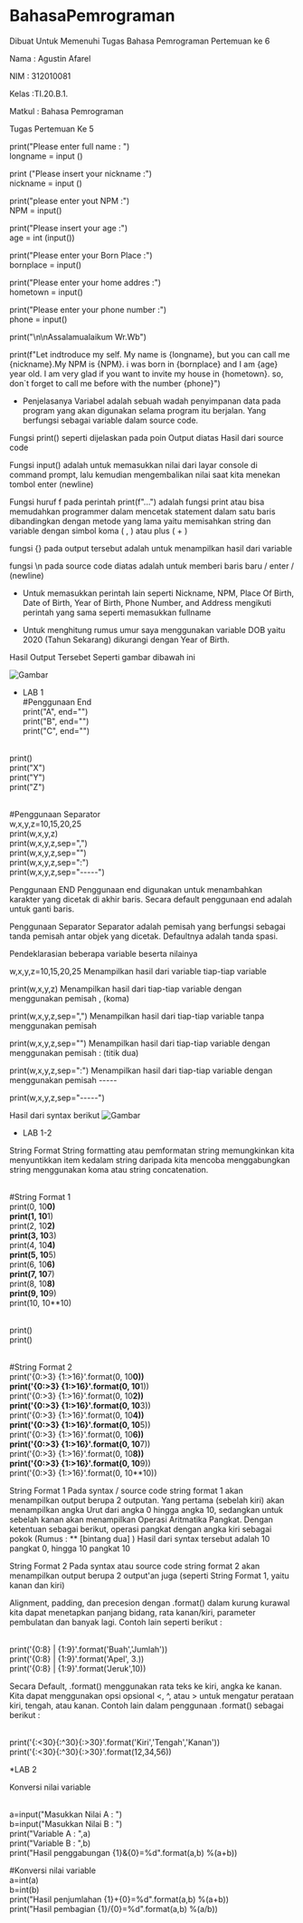 # BahasaPemrograman
Dibuat Untuk Memenuhi Tugas Bahasa Pemrograman Pertemuan ke 6

Nama   : Agustin Afarel

NIM    : 312010081

Kelas  :TI.20.B.1.

Matkul : Bahasa Pemrograman

Tugas Pertemuan Ke 5

print("Please enter full name : ")
<br>longname = input ()

print ("Please insert your nickname :")
<br>nickname = input ()

print("please enter yout NPM :")
<br>NPM = input()

print("Please insert your age :")
<br>age = int (input())

print("Please enter your Born Place :")
<br>bornplace = input()

print("Please enter your home addres :")
<br>hometown = input()

print("Please enter your phone number :")
<br>phone = input()

print("\n\nAssalamualaikum Wr.Wb")
 
print(f"Let indtroduce my self. My name is {longname}, but you can call me {nickname}.My NPM is {NPM}. i was born in {bornplace} and I am {age} year old. I am very glad if you want to invite my house in {hometown}. so, don`t forget to call me before with the number {phone}")

* Penjelasanya
Variabel adalah sebuah wadah penyimpanan data pada program yang akan digunakan selama program itu berjalan. Yang berfungsi sebagai variable dalam source code.

Fungsi print() seperti dijelaskan pada poin Output diatas Hasil dari source code

Fungsi input() adalah untuk memasukkan nilai dari layar console di command prompt, lalu kemudian mengembalikan nilai saat kita menekan tombol enter (newline)

Fungsi huruf f pada perintah print(f"...") adalah fungsi print atau bisa memudahkan programmer dalam mencetak statement dalam satu baris dibandingkan dengan metode yang lama yaitu memisahkan string dan variable dengan simbol koma ( , ) atau plus ( + )

fungsi {} pada output tersebut adalah untuk menampilkan hasil dari variable

fungsi \n pada source code diatas adalah untuk memberi baris baru / enter / (newline)

* Untuk memasukkan perintah lain seperti Nickname, NPM, Place Of Birth, Date of Birth, Year of Birth, Phone Number, and Address mengikuti perintah yang sama seperti memasukkan fullname

* Untuk menghitung rumus umur saya menggunakan variable DOB yaitu 2020 (Tahun Sekarang) dikurangi dengan Year of Birth.

Hasil Output Tersebet Seperti gambar dibawah ini

![Gambar](:/BahasaPemrograman/Gambarr.PNG)

* LAB 1
<br>#Penggunaan End
<br>print("A", end="")
<br>print("B", end="")
<br>print("C", end="")

<br>print()
<br>print("X")
<br>print("Y")
<br>print("Z")

<br>#Penggunaan Separator
<br>w,x,y,z=10,15,20,25
<br>print(w,x,y,z)
<br>print(w,x,y,z,sep=",")
<br>print(w,x,y,z,sep="")
<br>print(w,x,y,z,sep=":")
<br>print(w,x,y,z,sep="-----")

 
Penggunaan END Penggunaan end digunakan untuk menambahkan karakter yang dicetak di akhir baris. Secara default penggunaan end adalah untuk ganti baris.

Penggunaan Separator Separator adalah pemisah yang berfungsi sebagai tanda pemisah antar objek yang dicetak. Defaultnya adalah tanda spasi.

Pendeklarasian beberapa variable beserta nilainya

w,x,y,z=10,15,20,25
Menampilkan hasil dari variable tiap-tiap variable

print(w,x,y,z)
Menampilkan hasil dari tiap-tiap variable dengan menggunakan pemisah , (koma)

print(w,x,y,z,sep=",")
Menampilkan hasil dari tiap-tiap variable tanpa menggunakan pemisah

print(w,x,y,z,sep="")
Menampilkan hasil dari tiap-tiap variable dengan menggunakan pemisah : (titik dua)

print(w,x,y,z,sep=":")
Menampilkan hasil dari tiap-tiap variable dengan menggunakan pemisah -----

print(w,x,y,z,sep="-----")

Hasil dari syntax berikut 
![Gambar]()

* LAB 1-2

String Format
String formatting atau pemformatan string memungkinkan kita menyuntikkan item kedalam string daripada kita mencoba menggabungkan string menggunakan koma atau string concatenation.

<br>#String Format 1
<br>print(0, 10**0)
<br>print(1, 10**1)
<br>print(2, 10**2)
<br>print(3, 10**3)
<br>print(4, 10**4)
<br>print(5, 10**5)
<br>print(6, 10**6)
<br>print(7, 10**7)
<br>print(8, 10**8)
<br>print(9, 10**9)
<br>print(10, 10**10)

<br>print()
<br>print()

<br>#String Format 2
<br>print('{0:>3} {1:>16}'.format(0, 10**0))
<br>print('{0:>3} {1:>16}'.format(0, 10**1))
<br>print('{0:>3} {1:>16}'.format(0, 10**2))
<br>print('{0:>3} {1:>16}'.format(0, 10**3))
<br>print('{0:>3} {1:>16}'.format(0, 10**4))
<br>print('{0:>3} {1:>16}'.format(0, 10**5))
<br>print('{0:>3} {1:>16}'.format(0, 10**6))
<br>print('{0:>3} {1:>16}'.format(0, 10**7))
<br>print('{0:>3} {1:>16}'.format(0, 10**8))
<br>print('{0:>3} {1:>16}'.format(0, 10**9))
<br>print('{0:>3} {1:>16}'.format(0, 10**10))

String Format 1
Pada syntax / source code string format 1 akan menampilkan output berupa 2 outputan.
Yang pertama (sebelah kiri) akan menampilkan angka Urut dari angka 0 hingga angka 10, sedangkan untuk sebelah kanan akan menampilkan Operasi Aritmatika Pangkat.
Dengan ketentuan sebagai berikut, operasi pangkat dengan angka kiri sebagai pokok (Rumus : ** [bintang dua] )
Hasil dari syntax tersebut adalah 10 pangkat 0, hingga 10 pangkat 10

String Format 2
Pada syntax atau source code string format 2 akan menampilkan output berupa 2 output'an juga (seperti String Format 1, yaitu kanan dan kiri)

Alignment, padding, dan precesion dengan .format() dalam kurung kurawal kita dapat menetapkan panjang bidang, rata kanan/kiri, parameter pembulatan dan banyak lagi. Contoh lain seperti berikut :

<br>print('{0:8} | {1:9}'.format('Buah','Jumlah'))
<br>print('{0:8} | {1:9}'.format('Apel', 3.))
<br>print('{0:8} | {1:9}'.format('Jeruk',10))

Secara Default, .format() menggunakan rata teks ke kiri, angka ke kanan. Kita dapat menggunakan opsi opsional <, ^, atau > untuk mengatur perataan kiri, tengah, atau kanan. Contoh lain dalam penggunaan .format() sebagai berikut :

<br>print('{:<30}{:^30}{:>30}'.format('Kiri','Tengah','Kanan'))
<br>print('{:<30}{:^30}{:>30}'.format(12,34,56))

*LAB 2

Konversi nilai variable

<br>a=input("Masukkan Nilai A : ")
<br>b=input("Masukkan Nilai B : ")
<br>print("Variable A : ",a)
<br>print("Variable B : ",b)
<br>print("Hasil penggabungan {1}&{0}=%d".format(a,b) %(a+b))

#Konversi nilai variable
<br>a=int(a)
<br>b=int(b)
<br>print("Hasil penjumlahan {1}+{0}=%d".format(a,b) %(a+b))
<br>print("Hasil pembagian {1}/{0}=%d".format(a,b) %(a/b))


